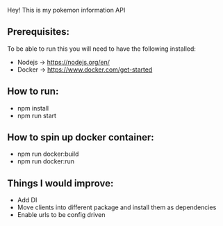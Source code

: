 Hey! This is my pokemon information API

## Prerequisites:

To be able to run this you will need to have the following installed:

- Nodejs -> https://nodejs.org/en/
- Docker -> https://www.docker.com/get-started

## How to run:

 - npm install
 - npm run start

## How to spin up docker container:

- npm run docker:build
- npm run docker:run

## Things I would improve:

- Add DI
- Move clients into different package and install them as dependencies
- Enable urls to be config driven

